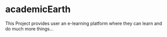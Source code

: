 # academicEarth
This Project provides user an e-learning platform where they can learn and do much more things...
